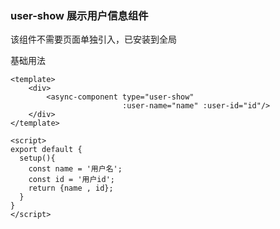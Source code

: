 ### user-show 展示用户信息组件

该组件不需要页面单独引入，已安装到全局

基础用法
```vue
<template>
    <div>
        <async-component type="user-show"
                         :user-name="name" :user-id="id"/>
    </div>
</template>

<script>
export default {
  setup(){
    const name = '用户名';
    const id = '用户id';
    return {name , id};
  }
}
</script>
```

